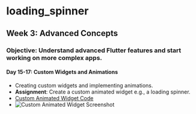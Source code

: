 # loading_spinner

## Week 3: Advanced Concepts
### Objective: Understand advanced Flutter features and start working on more complex apps.
#### Day 15-17: Custom Widgets and Animations
- Creating custom widgets and implementing animations.
- **Assignment**: Create a custom animated widget e.g., a loading spinner.
- [Custom Animated Widget Code](./Week3/Assignment1)
- ![Custom Animated Widget Screenshot](./Week3/Assignment1/screenshot.png)
